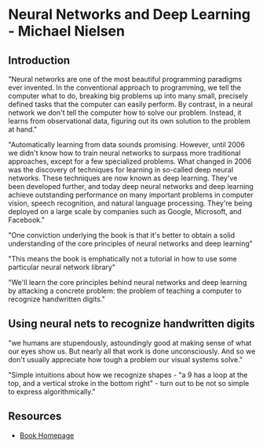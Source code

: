 # Neural Networks and Deep Learning - Michael Nielsen

## Introduction

"Neural networks are one of the most beautiful programming paradigms ever invented. In the conventional approach to programming, we tell the computer what to do, breaking big problems up into many small, precisely defined tasks that the computer can easily perform. By contrast, in a neural network we don't tell the computer how to solve our problem. Instead, it learns from observational data, figuring out its own solution to the problem at hand."

"Automatically learning from data sounds promising. However, until 2006 we didn't know how to train neural networks to surpass more traditional approaches, except for a few specialized problems. What changed in 2006 was the discovery of techniques for learning in so-called deep neural networks. These techniques are now known as deep learning. They've been developed further, and today deep neural networks and deep learning achieve outstanding performance on many important problems in computer vision, speech recognition, and natural language processing. They're being deployed on a large scale by companies such as Google, Microsoft, and Facebook."

"One conviction underlying the book is that it's better to obtain a solid understanding of the core principles of neural networks and deep learning"

"This means the book is emphatically not a tutorial in how to use some particular neural network library"

"We'll learn the core principles behind neural networks and deep learning by attacking a concrete problem: the problem of teaching a computer to recognize handwritten digits."

## Using neural nets to recognize handwritten digits

"we humans are stupendously, astoundingly good at making sense of what our eyes show us. But nearly all that work is done unconsciously. And so we don't usually appreciate how tough a problem our visual systems solve."

"Simple intuitions about how we recognize shapes - "a 9 has a loop at the top, and a vertical stroke in the bottom right" - turn out to be not so simple to express algorithmically."

## Resources

* [Book Homepage](http://neuralnetworksanddeeplearning.com)
